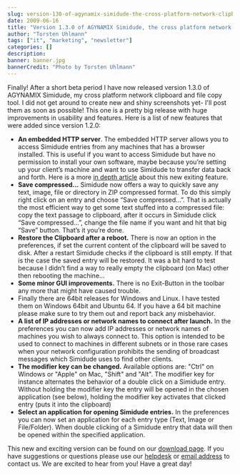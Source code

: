 ```yaml
---
slug: version-130-of-agynamix-simidude-the-cross-platform-network-clipboard-is-available
date: 2009-06-16
title: "Version 1.3.0 of AGYNAMIX Simidude, the cross platform network clipboard is available"
author: "Torsten Uhlmann"
tags: ["it", "marketing", "newsletter"]
categories: []
description:
banner: banner.jpg
bannerCredit: "Photo by Torsten Uhlmann"
---
```


Finally! After a short beta period I have now released version 1.3.0 of AGYNAMIX Simidude, my cross platform network clipboard and file copy tool. I did not get around to create new and shiny screenshots yet- I'll post them as soon as possible! This one is a pretty big release with huge improvements in usability and features. Here is a list of new features that were added since version 1.2.0:

-   **An embedded HTTP server**. The embedded HTTP server allows you to access Simidude entries from any machines that has a browser installed. This is useful if you want to access Simidude but have no permission to install your own software, maybe because you’re setting up your client’s machine and want to use Simidude to transfer data back and forth. Here is a more [in depth article](../blog/2009/version-13-beta-of-the-network-clipboard-agynamix-simidude-is-coming/) about this new exiting feature.
-   **Save compressed…** Simidude now offers a way to quickly save any text, image, file or directory in ZIP compressed format. To do this simply right click on an entry and choose “Save compressed…”. That is actually the most efficient way to get some text stuffed into a compressed file: copy the text passage to clipboard, after it occurs in Simidude click “Save compressed…”, change the file name if you want and hit that big “Save” button. That’s it you’re done.
-   **Restore the Clipboard after a reboot.** There is now an option in the preferences, if set the current content of the clipboard will be saved to disk. After a restart Simidude checks if the clipboard is still empty. If that is the case the saved entry will be restored. It was a bit hard to test because I didn’t find a way to really empty the clipboard (on Mac) other then rebooting the machine…
-   **Some minor GUI improvements.** There is no Exit-Button in the toolbar any more that might have caused trouble.
-   Finally there are 64bit releases for Windows and Linux. I have tested them on Windows 64bit and Ubuntu 64. If you have a 64 bit machine please make sure to try them out and report back any misbehavior.
-   **A list of IP addresses or network names to connect after launch.** In the preferences you can now add IP addresses or network names of machines you wish to always connect to. This option is intended to be used to connect to machines in different subnets or in those rare cases when your network configuration prohibits the sending of broadcast messages which Simidude uses to find other clients.
-   **The modifier key can be changed.** Available options are: "Ctrl" on Windows or "Apple" on Mac, "Shift" and "Alt". The modifier key for instance alternates the behavior of a double click on a Simidude entry. Without holding the modifier key the entry will be opened in the chosen application (see below), holding the modifier key activates that clicked entry (puts it into the clipboard)
-   **Select an application for opening Simidude entries.** In the preferences you can now set an application for each entry type (Text, Image or File/Folder). When double clicking of a Simidude entry that data will then be opened within the specified application.

This new and exciting version can be found on our [download page](http://www.simidude.com/download). If you have suggestions or questions please use our [helpdesk](http://helpdesk.agynamix.de/index.php?pg=request) or [email address](mailto:tuhlmann@agynamix.de) to contact us. We are excited to hear from you! Have a great day!
